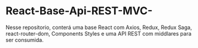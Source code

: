 # React-Base-Api-REST-MVC-
Nesse repositorio, conterá uma base React com Axios, Redux, Redux Saga, react-router-dom, Components Styles e uma API REST com middlares para ser consumida.
